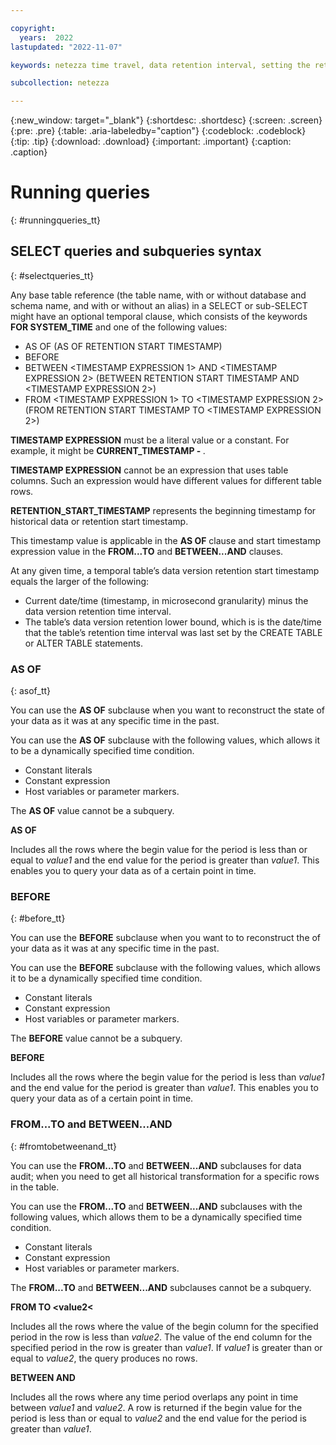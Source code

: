 ```yaml
---

copyright:
  years:  2022
lastupdated: "2022-11-07"

keywords: netezza time travel, data retention interval, setting the retention interval, changing the retention interval

subcollection: netezza

---
```


{:new_window: target="_blank"}
{:shortdesc: .shortdesc}
{:screen: .screen}
{:pre: .pre}
{:table: .aria-labeledby="caption"}
{:codeblock: .codeblock}
{:tip: .tip}
{:download: .download}
{:important: .important}
{:caption: .caption}

# Running queries
{: #runningqueries_tt}


## SELECT queries and subqueries syntax
{: #selectqueries_tt}

Any base table reference (the table name, with or without database and schema name, and with or without an alias) in a SELECT or sub-SELECT might have an optional temporal clause, which consists of the keywords **FOR SYSTEM_TIME** and one of the following values:

- AS OF <TIMESTAMP EXPRESSION> (AS OF RETENTION START TIMESTAMP)
- BEFORE <TIMESTAMP EXPRESSION>
- BETWEEN <TIMESTAMP EXPRESSION 1> AND <TIMESTAMP EXPRESSION 2> (BETWEEN RETENTION START TIMESTAMP AND <TIMESTAMP EXPRESSION 2>)
- FROM <TIMESTAMP EXPRESSION 1> TO <TIMESTAMP EXPRESSION 2> (FROM RETENTION START TIMESTAMP TO <TIMESTAMP EXPRESSION 2>)

**TIMESTAMP EXPRESSION** must be a literal value or a constant. For example, it might be **CURRENT_TIMESTAMP - <INTERVAL CONSTANT>**.

**TIMESTAMP EXPRESSION** cannot be an expression that uses table columns. Such an expression would have different values for different table rows.

**RETENTION_START_TIMESTAMP**  represents the beginning timestamp for historical data or retention start timestamp.

This timestamp value is applicable in the **AS OF** clause and start timestamp expression value in the **FROM...TO** and **BETWEEN...AND** clauses.

At any given time, a temporal table’s data version retention start timestamp equals the larger of the following:

- Current date/time (timestamp, in microsecond granularity) minus the data version retention time interval.
- The table’s data version retention lower bound, which is is the date/time that the table’s retention time interval was last set by the CREATE TABLE or ALTER TABLE statements.

### AS OF
{: asof_tt}

You can use the **AS OF** subclause when you want to reconstruct the state of your data as it was at any specific time in the past.

You can use the **AS OF** subclause with the following values, which allows it to be a dynamically specified time condition.

- Constant literals
- Constant expression
- Host variables or parameter markers.

The **AS OF** value cannot be a subquery.

**AS OF <value1>**

Includes all the rows where the begin value for the period is less than or equal to *value1* and the end value for the period is greater than *value1*. This enables you to query your data as of a certain point in time.

### BEFORE
{: #before_tt}

You can use the **BEFORE** subclause when you want to to reconstruct the  of your data as it was at any specific time in the past.

You can use the **BEFORE** subclause with the following values, which allows it to be a dynamically specified time condition.

- Constant literals
- Constant expression
- Host variables or parameter markers.

The **BEFORE** value cannot be a subquery.

**BEFORE <value1>**

Includes all the rows where the begin value for the period is less than *value1* and the end value for the period is greater than *value1*. This enables you to query your data as of a certain point in time.

### FROM...TO and BETWEEN...AND
{: #fromtobetweenand_tt}

You can use the **FROM...TO** and **BETWEEN...AND** subclauses for data audit; when you need to get all historical transformation for a specific rows in the table.

You can use the **FROM...TO** and **BETWEEN...AND** subclauses with the following values, which allows them to be a dynamically specified time condition.

- Constant literals
- Constant expression
- Host variables or parameter markers.

The **FROM...TO** and **BETWEEN...AND** subclauses cannot be a subquery.

**FROM <value1> TO <value2<**

Includes all the rows where the value of the begin column for the specified period in the row is less than *value2*. The value of the end column for the specified period in the row is greater than *value1*. If *value1* is greater than or equal to *value2*, the query produces no rows.

**BETWEEN <value1> AND <value2>**

Includes all the rows where any time period overlaps any point in time between *value1* and *value2*. A row is returned if the begin value for the period is less than or equal to *value2* and the end value for the period is greater than *value1*.
